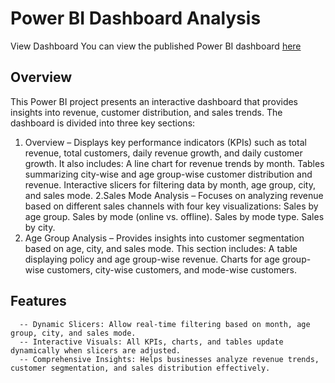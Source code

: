 # Power BI Dashboard Analysis

View Dashboard
You can view the published Power BI dashboard [here](https://app.powerbi.com/groups/me/reports/8e777c1f-31e4-4274-a8be-af5829545972/2bac7f12540074343389?experience=power-bi)

## Overview
This Power BI project presents an interactive dashboard that provides insights into revenue, customer distribution, and sales trends. The dashboard is divided into three key sections:
  1. Overview – Displays key performance indicators (KPIs) such as total revenue, total customers, daily revenue growth, and daily customer growth. It also includes:
      A line chart for revenue trends by month.
      Tables summarizing city-wise and age group-wise customer distribution and revenue.
      Interactive slicers for filtering data by month, age group, city, and sales mode.
  2.Sales Mode Analysis – Focuses on analyzing revenue based on different sales channels with four key visualizations:
      Sales by age group.
      Sales by mode (online vs. offline).
      Sales by mode type.
      Sales by city.
  3. Age Group Analysis – Provides insights into customer segmentation based on age, city, and sales mode. This section includes:
      A table displaying policy and age group-wise revenue.
      Charts for age group-wise customers, city-wise customers, and mode-wise customers.
## Features
      -- Dynamic Slicers: Allow real-time filtering based on month, age group, city, and sales mode.
      -- Interactive Visuals: All KPIs, charts, and tables update dynamically when slicers are adjusted.
      -- Comprehensive Insights: Helps businesses analyze revenue trends, customer segmentation, and sales distribution effectively.
